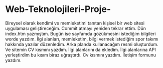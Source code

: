 # Web-Teknolojileri-Proje-
Bireysel olarak kendimi ve memleketimi tanıtan kişisel bir web sitesi uygulaması geliştireceğim.
Commit atmayı yeniden tekrar ettim. Dün index.htm yazmıştım. Bugün ise sayfamda gözükmesini istediğim bilgileri worde yazdım. İlgi alanları, memleketim, bilgi vermek istediğim spor takımı hakkında yazılar düzenledim.
Arka planda kullanacağım resmi oluşturdum. Ve sitemin CV kısmını yazdım.
İlgi alanlarını da ekledim.
İlgi alanlarına API yerleştirdim bu kısım biraz uğraştırdı.
Cv kısmını yazdım.
İletişim formunu yazdım.
